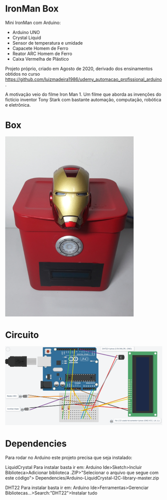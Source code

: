 # IronMan Box

Mini IronMan com Arduino:
- Arduino UNO
- Crystal Liquid
- Sensor de temperatura e umidade
- Capacete Homem de Ferro
- Reator ARC Homem de Ferro
- Caixa Vermelha de Plástico

Projeto próprio, criado em Agosto de 2020, derivado dos ensinamentos obtidos no curso https://github.com/luizmadeira1986/udemy_automacao_profissional_arduino .

A motivação veio do filme Iron Man 1. Um filme que aborda as invenções do fictício inventor Tony Stark com bastante automação, computação, robótica e eletrônica.

# Box
<img src="https://raw.githubusercontent.com/luizmadeira1986/ironman_box/master/images/ironman_box.PNG">

# Circuito
<img src="https://raw.githubusercontent.com/luizmadeira1986/ironman_box/master/images/CircuitBoardTinkerCad.PNG">

# Dependencies
Para rodar no Arduino este projeto precisa que seja instalado:

LiquidCrystal
Para instalar basta ir em:
Arduino Ide>Sketch>Incluir Biblioteca>Adicionar biblioteca .ZIP>"Selecionar o arquivo que segue com este código">
Dependencies/Arduino-LiquidCrystal-I2C-library-master.zip

DHT22
Para instalar basta ir em:
Arduino Ide>Ferramentas>Gerenciar Bibliotecas...>Search:"DHT22">Instalar tudo 


